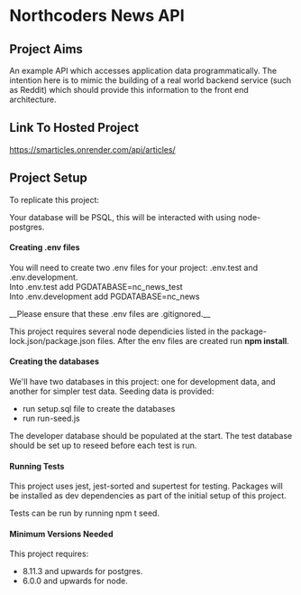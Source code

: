 # Northcoders News API

## Project Aims ##
An example API which accesses application data programmatically. The intention here is to mimic the building of a real world backend service (such as Reddit) which should provide this information to the front end architecture.

## Link To Hosted Project ##
https://smarticles.onrender.com/api/articles/

## Project Setup ##

To replicate this project:

Your database will be PSQL, this will be interacted with using node-postgres.

#### Creating .env files ####
You will need to create two .env files for your project: .env.test and .env.development. 
<br>Into .env.test add PGDATABASE=nc_news_test
<br>Into .env.development add PGDATABASE=nc_news
<p>__Please ensure that these .env files are .gitignored.__</p>

This project requires several node dependicies listed in the package-lock.json/package.json files. After the env files are created run __npm install__.

#### Creating the databases ####
We'll have two databases in this project: one for development data, and another for simpler test data.
Seeding data is provided:
- run setup.sql file to create the databases 
- run run-seed.js 

The developer database should be populated at the start.
The test database should be set up to reseed before each test is run.

#### Running Tests ####
This project uses jest, jest-sorted and supertest for testing. 
Packages will be installed as dev dependencies as part of the initial setup of this project.

<p>Tests can be run by running npm t seed.</p>

#### Minimum Versions Needed ####
This project requires:
- 8.11.3 and upwards for postgres.
- 6.0.0 and upwards for node.